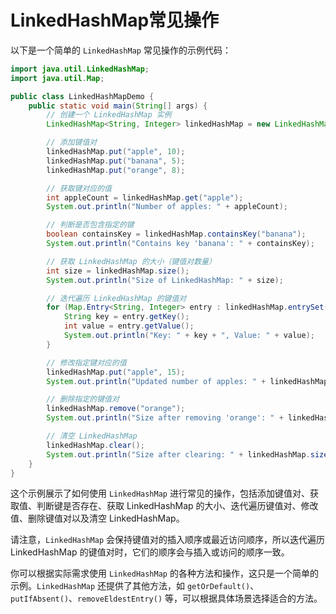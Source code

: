 # LinkedHashMap常见操作

以下是一个简单的 `LinkedHashMap` 常见操作的示例代码：

```java
import java.util.LinkedHashMap;
import java.util.Map;

public class LinkedHashMapDemo {
    public static void main(String[] args) {
        // 创建一个 LinkedHashMap 实例
        LinkedHashMap<String, Integer> linkedHashMap = new LinkedHashMap<>();

        // 添加键值对
        linkedHashMap.put("apple", 10);
        linkedHashMap.put("banana", 5);
        linkedHashMap.put("orange", 8);

        // 获取键对应的值
        int appleCount = linkedHashMap.get("apple");
        System.out.println("Number of apples: " + appleCount);

        // 判断是否包含指定的键
        boolean containsKey = linkedHashMap.containsKey("banana");
        System.out.println("Contains key 'banana': " + containsKey);

        // 获取 LinkedHashMap 的大小（键值对数量）
        int size = linkedHashMap.size();
        System.out.println("Size of LinkedHashMap: " + size);

        // 迭代遍历 LinkedHashMap 的键值对
        for (Map.Entry<String, Integer> entry : linkedHashMap.entrySet()) {
            String key = entry.getKey();
            int value = entry.getValue();
            System.out.println("Key: " + key + ", Value: " + value);
        }

        // 修改指定键对应的值
        linkedHashMap.put("apple", 15);
        System.out.println("Updated number of apples: " + linkedHashMap.get("apple"));

        // 删除指定的键值对
        linkedHashMap.remove("orange");
        System.out.println("Size after removing 'orange': " + linkedHashMap.size());

        // 清空 LinkedHashMap
        linkedHashMap.clear();
        System.out.println("Size after clearing: " + linkedHashMap.size());
    }
}
```

这个示例展示了如何使用 `LinkedHashMap` 进行常见的操作，包括添加键值对、获取值、判断键是否存在、获取 LinkedHashMap 的大小、迭代遍历键值对、修改值、删除键值对以及清空 LinkedHashMap。

请注意，`LinkedHashMap` 会保持键值对的插入顺序或最近访问顺序，所以迭代遍历 LinkedHashMap 的键值对时，它们的顺序会与插入或访问的顺序一致。

你可以根据实际需求使用 `LinkedHashMap` 的各种方法和操作，这只是一个简单的示例。`LinkedHashMap` 还提供了其他方法，如 `getOrDefault()`、`putIfAbsent()`、`removeEldestEntry()` 等，可以根据具体场景选择适合的方法。
